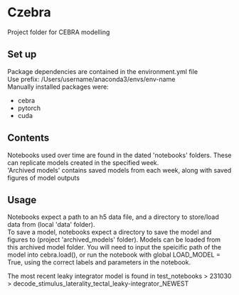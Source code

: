 # Czebra
Project folder for CEBRA modelling

## Set up
Package dependencies are contained in the environment.yml file  
Use prefix: /Users/username/anaconda3/envs/env-name  
Manually installed packages were:
- cebra
- pytorch
- cuda

## Contents
Notebooks used over time are found in the dated 'notebooks' folders. These can replicate models 
created in the specified week.  
'Archived models' contains saved models from each week, along with saved figures of model outputs

## Usage
Notebooks expect a path to an h5 data file, and a directory to store/load data from (local 'data' folder).  
To save a model, notebooks expect a directory to save the model and figures to (project 'archived_models' folder).
Models can be loaded from this archived model folder. You will need to input the speicific path of the model into cebra.load(), 
or run the notebook with global LOAD_MODEL = True, using the correct labels and parameters in the notebook. 

The most recent leaky integrator model is found in test_notebooks > 231030 > decode_stimulus_laterality_tectal_leaky-integrator_NEWEST
